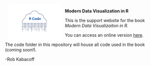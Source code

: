 <img src="rcode.png" width="35%" align="left" hspace="10"/>

**Modern Data Visualization in R**

This is the support website for the book *Modern Data Visualizaiton in R*.

You can access an online version [here](http://rkabacoff.github.io/datavis).

The code folder in this repository will house all code used in the book (coming soon!).

-Rob Kabacoff
